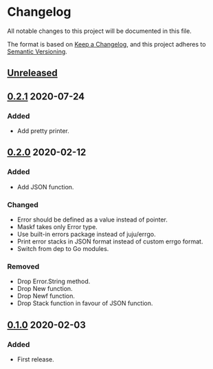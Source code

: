 # Changelog

All notable changes to this project will be documented in this file.

The format is based on [Keep a Changelog](https://keepachangelog.com/en/1.0.0/),
and this project adheres to [Semantic Versioning](https://semver.org/spec/v2.0.0.html).

## [Unreleased]

## [0.2.1] 2020-07-24

### Added
- Add pretty printer.

## [0.2.0] 2020-02-12

### Added

- Add JSON function.

### Changed

- Error should be defined as a value instead of pointer.
- Maskf takes only Error type.
- Use built-in errors package instead of juju/errgo.
- Print error stacks in JSON format instead of custom errgo format.
- Switch from dep to Go modules.

### Removed

- Drop Error.String method.
- Drop New function.
- Drop Newf function.
- Drop Stack function in favour of JSON function.

## [0.1.0] 2020-02-03

### Added

- First release.

[Unreleased]: https://github.com/giantswarm/microerror/compare/v0.2.1...HEAD
[0.2.1]: https://github.com/giantswarm/microerror/releases/compare/v0.2.0...v0.2.1
[0.2.0]: https://github.com/giantswarm/microerror/releases/compare/v0.1.0...v0.2.0
[0.1.0]: https://github.com/giantswarm/microerror/releases/tag/v0.1.0

